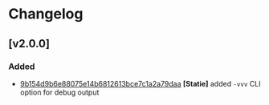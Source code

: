 # Changelog

## [v2.0.0]

### Added

- [9b154d9b6e88075e14b6812613bce7c1a2a79daa] **[Statie]** added `-vvv` CLI option for debug output

[9b154d9b6e88075e14b6812613bce7c1a2a79daa]: https://github.com/Symplify/Symplify/commit/9b154d9b6e88075e14b6812613bce7c1a2a79daags